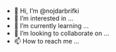 - 👋 Hi, I’m @nojdarbrifki
- 👀 I’m interested in ...
- 🌱 I’m currently learning ...
- 💞️ I’m looking to collaborate on ...
- 📫 How to reach me ...

<!---
nojdarbrifki/nojdarbrifki is a ✨ special ✨ repository because its `README.md` (this file) appears on your GitHub profile.
You can click the Preview link to take a look at your changes.
--->

